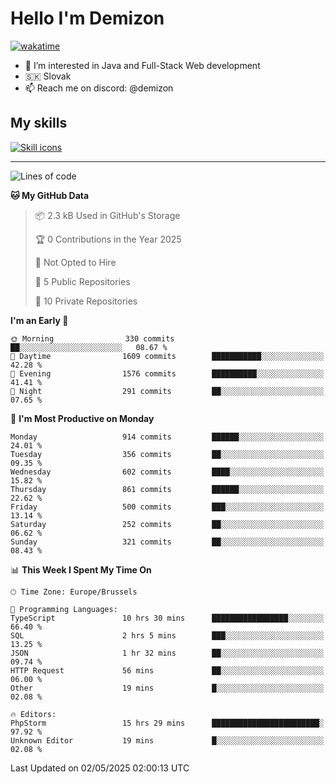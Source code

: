# Hello I'm Demizon
[![wakatime](https://wakatime.com/badge/user/6ad1949f-d6d7-44f9-9eee-c35e54cc499b.svg)](https://wakatime.com/@6ad1949f-d6d7-44f9-9eee-c35e54cc499b)
- 👀 I’m interested in Java and Full-Stack Web development
- 🇸🇰 Slovak
- 📫 Reach me on discord: @demizon

## My skills
[![Skill icons](https://skillicons.dev/icons?i=java,js,ts,html,css,react,nextjs,tailwind,supabase,py,git,docker,linux,mysql,postgres,mongo&theme=dark)](https://github.com/Demizon3433)

---

<!--START_SECTION:waka-->
![Lines of code](https://img.shields.io/badge/From%20Hello%20World%20I%27ve%20Written-1.2%20million%20lines%20of%20code-blue)

**🐱 My GitHub Data** 

> 📦 2.3 kB Used in GitHub's Storage 
 > 
> 🏆 0 Contributions in the Year 2025
 > 
> 🚫 Not Opted to Hire
 > 
> 📜 5 Public Repositories 
 > 
> 🔑 10 Private Repositories 
 > 
**I'm an Early 🐤** 

```text
🌞 Morning                330 commits         ██░░░░░░░░░░░░░░░░░░░░░░░   08.67 % 
🌆 Daytime                1609 commits        ███████████░░░░░░░░░░░░░░   42.28 % 
🌃 Evening                1576 commits        ██████████░░░░░░░░░░░░░░░   41.41 % 
🌙 Night                  291 commits         ██░░░░░░░░░░░░░░░░░░░░░░░   07.65 % 
```
📅 **I'm Most Productive on Monday** 

```text
Monday                   914 commits         ██████░░░░░░░░░░░░░░░░░░░   24.01 % 
Tuesday                  356 commits         ██░░░░░░░░░░░░░░░░░░░░░░░   09.35 % 
Wednesday                602 commits         ████░░░░░░░░░░░░░░░░░░░░░   15.82 % 
Thursday                 861 commits         ██████░░░░░░░░░░░░░░░░░░░   22.62 % 
Friday                   500 commits         ███░░░░░░░░░░░░░░░░░░░░░░   13.14 % 
Saturday                 252 commits         ██░░░░░░░░░░░░░░░░░░░░░░░   06.62 % 
Sunday                   321 commits         ██░░░░░░░░░░░░░░░░░░░░░░░   08.43 % 
```


📊 **This Week I Spent My Time On** 

```text
🕑︎ Time Zone: Europe/Brussels

💬 Programming Languages: 
TypeScript               10 hrs 30 mins      █████████████████░░░░░░░░   66.40 % 
SQL                      2 hrs 5 mins        ███░░░░░░░░░░░░░░░░░░░░░░   13.25 % 
JSON                     1 hr 32 mins        ██░░░░░░░░░░░░░░░░░░░░░░░   09.74 % 
HTTP Request             56 mins             ██░░░░░░░░░░░░░░░░░░░░░░░   06.00 % 
Other                    19 mins             █░░░░░░░░░░░░░░░░░░░░░░░░   02.08 % 

🔥 Editors: 
PhpStorm                 15 hrs 29 mins      ████████████████████████░   97.92 % 
Unknown Editor           19 mins             █░░░░░░░░░░░░░░░░░░░░░░░░   02.08 % 
```


 Last Updated on 02/05/2025 02:00:13 UTC
<!--END_SECTION:waka-->
